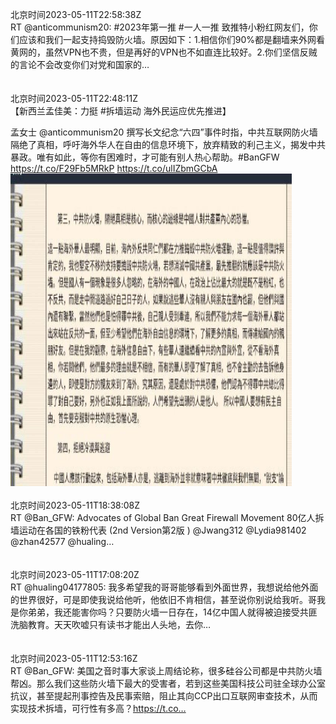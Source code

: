 北京时间2023-05-11T22:58:38Z<br>RT @anticommunism20: #2023年第一推 #一人一推 致推特小粉红网友们，你们应该和我们一起支持捣毁防火墙。原因如下：1.相信你们90%都是翻墙来外网看黄网的，虽然VPN也不贵，但是再好的VPN也不如直连比较好。2.你们坚信反贼的言论不会改变你们对党和国家的…<br><br><br>北京时间2023-05-11T22:48:11Z<br>【新西兰孟佳美：力挺 #拆墙运动 海外民运应优先推进】

孟女士 @anticommunism20 撰写长文纪念“六四”事件时指，中共互联网防火墙隔绝了真相，呼吁海外华人在自由的信息环境下，放弃精致的利己主义，揭发中共暴政。唯有如此，等你有困难时，才可能有别人热心帮助。#BanGFW 
https://t.co/F29Fb5MRkP https://t.co/ulIZbmGCbA<br><img src='/temp/image/2023/u-Month-5/1656672554722144257_0.jpg' width='450' height='500'><br><br>北京时间2023-05-11T18:38:08Z<br>RT @Ban_GFW: Advocates of Global Ban Great Firewall Movement 
80亿人拆墙运动在各国的铁粉代表 (2nd Version第2版 )
@Jwang312 @Lydia981402 @zhan42577 @hualing…<br><br><br>北京时间2023-05-11T17:08:20Z<br>RT @hualing04177805: 我多希望我的哥哥能够看到外面世界，我想说给他外面的世界很好，可是即使我说给他听，他依旧不肯相信，甚至说你别说给我听。哥我是你弟弟，我还能害你吗？只要防火墙一日存在，14亿中国人就得被迫接受共匪洗脑教育。天天吹嘘只有读书才能出人头地，去你…<br><br><br>北京时间2023-05-11T12:53:16Z<br>RT @Ban_GFW: 美国之音时事大家谈上周结论称，很多硅谷公司都是中共防火墙帮凶。那么我们这些防火墙下最大的受害者，若到这些美国科技公司驻全球办公室抗议，甚至提起刑事控告及民事索赔，阻止其向CCP出口互联网审查技术，从而实现技术拆墙，可行性有多高？https://t.co…<br><br><br>